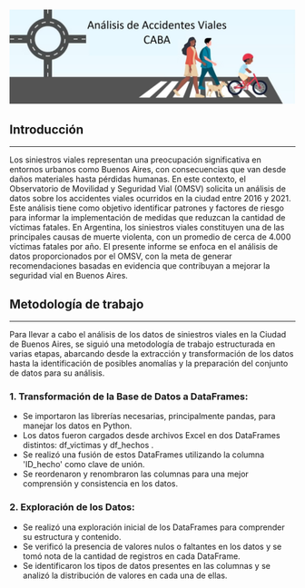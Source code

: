 <p align="center">
<img src="../Informe/Imagenes/Banner_informe.jpg"  >
</p>


## Introducción
---

Los siniestros viales representan una preocupación significativa en entornos urbanos como
Buenos Aires, con consecuencias que van desde daños materiales hasta pérdidas humanas. En este
contexto, el Observatorio de Movilidad y Seguridad Vial (OMSV) solicita un análisis de datos sobre los
accidentes viales ocurridos en la ciudad entre 2016 y 2021. Este análisis tiene como objetivo identificar
patrones y factores de riesgo para informar la implementación de medidas que reduzcan la cantidad de
víctimas fatales.
En Argentina, los siniestros viales constituyen una de las principales causas de muerte violenta, con un
promedio de cerca de 4.000 víctimas fatales por año. El presente informe se enfoca en el análisis de
datos proporcionados por el OMSV, con la meta de generar recomendaciones basadas en evidencia que
contribuyan a mejorar la seguridad vial en Buenos Aires.

## Metodología de trabajo
---

Para llevar a cabo el análisis de los datos de siniestros viales en la Ciudad de Buenos Aires, se siguió
una metodología de trabajo estructurada en varias etapas, abarcando desde la extracción y
transformación de los datos hasta la identificación de posibles anomalías y la preparación del conjunto
de datos para su análisis.

### 1. Transformación de la Base de Datos a DataFrames:
- Se importaron las librerías necesarias, principalmente pandas, para manejar los datos en
Python.
- Los datos fueron cargados desde archivos Excel en dos DataFrames distintos: df_victimas y
df_hechos .
- Se realizó una fusión de estos DataFrames utilizando la columna 'ID_hecho' como clave de
unión.
- Se reordenaron y renombraron las columnas para una mejor comprensión y consistencia en los
datos.

### 2. Exploración de los Datos:
- Se realizó una exploración inicial de los DataFrames para comprender su estructura y
contenido.
- Se verificó la presencia de valores nulos o faltantes en los datos y se tomó nota de la cantidad
de registros en cada DataFrame.
- Se identificaron los tipos de datos presentes en las columnas y se analizó la distribución de
valores en cada una de ellas.





